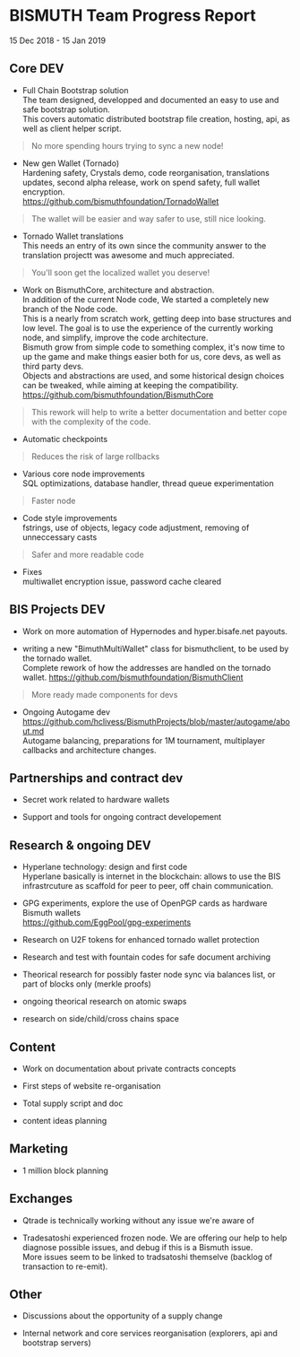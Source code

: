 # BISMUTH Team Progress Report

15 Dec 2018 - 15 Jan 2019

## Core DEV

- Full Chain Bootstrap solution  
The team designed, developped and documented an easy to use and safe bootstrap solution.  
This covers automatic distributed bootstrap file creation, hosting, api, as well as client helper script.  
> No more spending hours trying to sync a new node!

- New gen Wallet (Tornado)  
Hardening safety, Crystals demo, code reorganisation, translations updates, second alpha release, work on spend safety, full wallet encryption.  
https://github.com/bismuthfoundation/TornadoWallet
> The wallet will be easier and way safer to use, still nice looking.

- Tornado Wallet translations  
This needs an entry of its own since the community answer to the translation projectt was awesome and much appreciated.  
> You'll soon get the localized wallet you deserve!

- Work on BismuthCore, architecture and abstraction.  
In addition of the current Node code, We started a completely new branch of the Node code.  
This is a nearly from scratch work, getting deep into base structures and low level. The goal is to use the experience of the currently working node, and simplify, improve the code architecture.  
Bismuth grow from simple code to something complex, it's now time to up the game and make things easier both for us, core devs, as well as third party devs.  
Objects and abstractions are used, and some historical design choices can be tweaked, while aiming at keeping the compatibility.  
https://github.com/bismuthfoundation/BismuthCore  
> This rework will help to write a better documentation and better cope with the complexity of the code.  

- Automatic checkpoints  
> Reduces the risk of large rollbacks

- Various core node improvements  
SQL optimizations, database handler, thread queue experimentation  
> Faster node

- Code style improvements  
fstrings, use of objects, legacy code adjustment, removing of unneccessary casts  
> Safer and more readable code

- Fixes  
multiwallet encryption issue, password cache cleared


## BIS Projects DEV

- Work on more automation of Hypernodes and hyper.bisafe.net payouts.

- writing a new "BimuthMultiWallet" class for bismuthclient, to be used by the tornado wallet.  
Complete rework of how the addresses are handled on the tornado wallet.
https://github.com/bismuthfoundation/BismuthClient  
> More ready made components for devs

- Ongoing Autogame dev  
https://github.com/hclivess/BismuthProjects/blob/master/autogame/about.md  
Autogame balancing, preparations for 1M tournament, multiplayer callbacks and architecture changes.

## Partnerships and contract dev

- Secret work related to hardware wallets

- Support and tools for ongoing contract developement

## Research & ongoing DEV

- Hyperlane technology: design and first code  
Hyperlane basically is internet in the blockchain: allows to use the BIS infrastrcuture as scaffold for peer to peer, off chain communication.

- GPG experiments, explore the use of OpenPGP cards as hardware Bismuth wallets  
https://github.com/EggPool/gpg-experiments

- Research on U2F tokens for enhanced tornado wallet protection

- Research and test with fountain codes for safe document archiving

- Theorical research for possibly faster node sync via balances list, or part of blocks only (merkle proofs)

- ongoing theorical research on atomic swaps

- research on side/child/cross chains space

## Content

- Work on documentation about private contracts concepts

- First steps of website re-organisation

- Total supply script and doc

- content ideas planning

## Marketing

- 1 million block planning

## Exchanges

- Qtrade is technically working without any issue we're aware of

- Tradesatoshi experienced frozen node. We are offering our help to help diagnose possible issues, and debug if this is a Bismuth issue.  
More issues seem to be linked to tradsatoshi themselve (backlog of transaction to re-emit).

## Other

- Discussions about the opportunity of a supply change

- Internal network and core services reorganisation (explorers, api and bootstrap servers)
